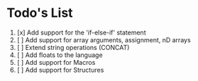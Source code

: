 # Todo's List

1. [x] Add support for the 'if-else-if' statement
2. [ ] Add support for array arguments, assignment, nD arrays
3. [ ] Extend string operations (CONCAT)
4. [ ] Add floats to the language
5. [ ] Add support for Macros
6. [ ] Add support for Structures